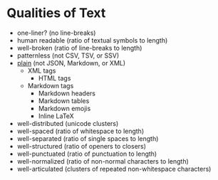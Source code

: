 # Qualities of Text

- one-liner? (no line-breaks)
- human readable (ratio of textual symbols to length)
- well-broken (ratio of line-breaks to length)
- patternless (not CSV, TSV, or SSV)
- [plain](#plain-ness) (not JSON, Markdown, or XML)
  - XML tags
    - HTML tags
  - Markdown tags
    - Markdown headers
    - Markdown tables
    - Markdown emojis
    - Inline LaTeX
- well-distributed (unicode clusters)
- well-spaced (ratio of whitespace to length)
- well-separated (ratio of single spaces to length)
- well-structured (ratio of openers to closers)
- well-punctuated (ratio of punctuation to length)
- well-normalized (ratio of non-normal characters to length)
- well-articulated (clusters of repeated non-whitespace characters)
